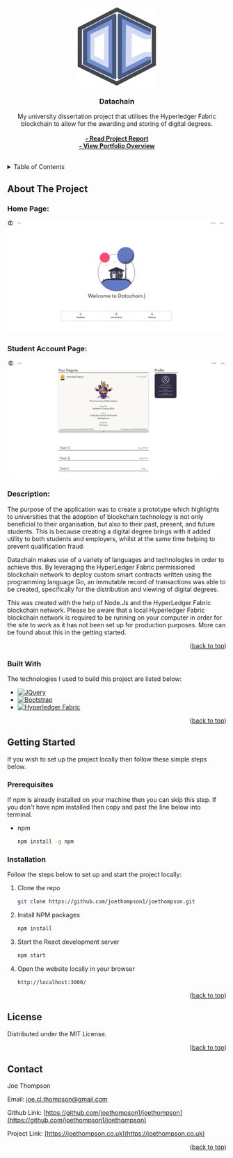 <!-- Improved compatibility of back to top link: See: https://github.com/othneildrew/Best-README-Template/pull/73 -->
<a name="readme-top"></a>



<!-- PROJECT LOGO -->
<br />
<div align="center">
  <a href="">
    <img src="dataChain/application-datachain/public/images/DataChain v1 (Colour-light-blue).svg" alt="Logo" width="180" height="180">
  </a>

  <h3 align="center">Datachain</h3>

  <p align="center">
    My university dissertation project that utilises the Hyperledger Fabric blockchain to allow for the awarding and storing of digital degrees.
    <br />
    <br />
    <a href="https://drive.google.com/file/d/1ZvBKH6Ezdz7gkq5NJTThPwjUGQTCqliJ/view"><strong>- Read Project Report</strong></a>
    <br />
    <a href="https://joethompson.co.uk/projects"><strong>- View Portfolio Overview</strong></a>
    <br />
    <br />
  </p>
</div>



<!-- TABLE OF CONTENTS -->
<details>
  <summary>Table of Contents</summary>
  <ol>
    <li>
      <a href="#about-the-project">About The Project</a>
      <ul>
        <li><a href="#built-with">Built With</a></li>
      </ul>
    </li>
    <li>
      <a href="#getting-started">Getting Started</a>
      <ul>
        <li><a href="#prerequisites">Prerequisites</a></li>
        <li><a href="#installation">Installation</a></li>
      </ul>
    </li>
    <li><a href="#license">License</a></li>
    <li><a href="#contact">Contact</a></li>
  </ol>
</details>



<!-- ABOUT THE PROJECT -->
## About The Project

### Home Page:
[![homePage][product-screenshot]]()

### Student Account Page:
[![homePage][product-screenshot2]]()


### Description:
The purpose of the application was to create a prototype which highlights to universities that the adoption of blockchain technology is not only beneficial to their organisation, but also to their past, present, and future students. This is because creating a digital degree brings with it added utility to both students and employers, whilst at the same time helping to prevent qualification fraud.

Datachain makes use of a variety of languages and technologies in order to achieve this. By leveraging the HyperLedger Fabric permissioned blockchain network to deploy custom smart contracts written using the programming language Go, an immutable record of transactions was able to be created, specifically for the distribution and viewing of digital degrees.

This was created with the help of Node.Js and the HyperLedger Fabric blockchain network. Please be aware that a local Hyperledger Fabric blockchain network is required to be running on your computer in order for the site to work as it has not been set up for production purposes. More can be found about this in the getting started.




<p align="right">(<a href="#readme-top">back to top</a>)</p>



### Built With

The technologies I used to build this project are listed below:

* [![JQuery][JQuery.com]][JQuery-url]
* [![Bootstrap][Bootstrap.com]][Bootstrap-url]
* [![Hyperledger Fabric][Hyperledger]][Hyperledger-url]

<p align="right">(<a href="#readme-top">back to top</a>)</p>



<!-- GETTING STARTED -->
## Getting Started

If you wish to set up the project locally then follow these simple steps below.

### Prerequisites

If npm is already installed on your machine then you can skip this step.
If you don't have npm installed then copy and past the line below into terminal.

* npm
  ```sh
  npm install -g npm
  ```

### Installation

Follow the steps below to set up and start the project locally:

1. Clone the repo
   ```sh
   git clone https://github.com/joethompson1/joethompson.git
   ```
3. Install NPM packages
   ```sh
   npm install
   ```
4. Start the React development server
   ```sh
   npm start
   ```
5. Open the website locally in your browser
   ```
   http://localhost:3000/
   ```

<p align="right">(<a href="#readme-top">back to top</a>)</p>






<!-- LICENSE -->
## License

Distributed under the MIT License.

<p align="right">(<a href="#readme-top">back to top</a>)</p>



<!-- CONTACT -->
## Contact

Joe Thompson 

Email: joe.cl.thompson@gmail.com

Github Link: [https://github.com/joethompson1/joethompson](https://github.com/joethompson1/joethompson)

Project Link: [https://joethompson.co.uk](https://joethompson.co.uk)

<p align="right">(<a href="#readme-top">back to top</a>)</p>





<!-- MARKDOWN LINKS & IMAGES -->
[product-screenshot]: dataChain/application-datachain/public/images/homePage.png
[product-screenshot2]: dataChain/application-datachain/public/images/studentAccountPageWithDegree.png
[Next.js]: https://img.shields.io/badge/next.js-000000?style=for-the-badge&logo=nextdotjs&logoColor=white
[Next-url]: https://nextjs.org/
[Hyperledger]: https://img.shields.io/badge/Hyperledger_Fabric-FFFFFF?style=for-the-badge&logo=Hyperledger&logoColor=black
[Hyperledger-url]: https://www.hyperledger.org/use/fabric/
[React.js]: https://img.shields.io/badge/React-20232A?style=for-the-badge&logo=react&logoColor=61DAFB
[React-url]: https://reactjs.org/
[Vue.js]: https://img.shields.io/badge/Vue.js-35495E?style=for-the-badge&logo=vuedotjs&logoColor=4FC08D
[Vue-url]: https://vuejs.org/
[Angular.io]: https://img.shields.io/badge/Angular-DD0031?style=for-the-badge&logo=angular&logoColor=white
[Angular-url]: https://angular.io/
[Svelte.dev]: https://img.shields.io/badge/Svelte-4A4A55?style=for-the-badge&logo=svelte&logoColor=FF3E00
[Svelte-url]: https://svelte.dev/
[Laravel.com]: https://img.shields.io/badge/Laravel-FF2D20?style=for-the-badge&logo=laravel&logoColor=white
[Laravel-url]: https://laravel.com
[Bootstrap.com]: https://img.shields.io/badge/Bootstrap-563D7C?style=for-the-badge&logo=bootstrap&logoColor=white
[Bootstrap-url]: https://getbootstrap.com
[JQuery.com]: https://img.shields.io/badge/jQuery-0769AD?style=for-the-badge&logo=jquery&logoColor=white
[JQuery-url]: https://jquery.com 